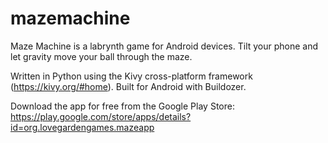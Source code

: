 # mazemachine
Maze Machine is a labrynth game for Android devices. Tilt your phone and let gravity move your ball through the maze.

Written in Python using the Kivy cross-platform framework (https://kivy.org/#home). Built for Android with Buildozer.

Download the app for free from the Google Play Store: https://play.google.com/store/apps/details?id=org.lovegardengames.mazeapp
